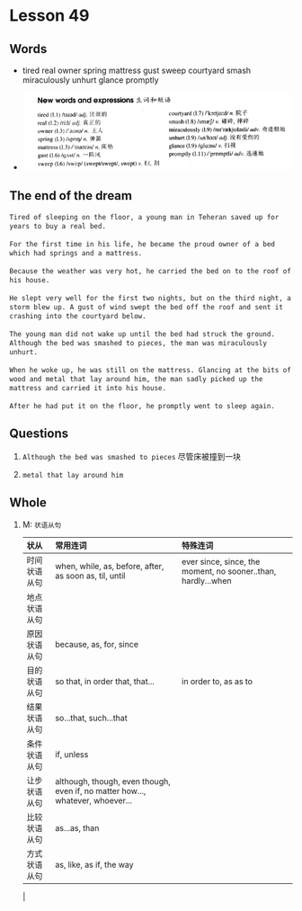 # Lesson 49

## Words

- tired real owner spring mattress gust sweep courtyard smash miraculously unhurt glance promptly

- ![Words](../../../Images/Part2/05/words-49.png)

## The end of the dream

```
Tired of sleeping on the floor, a young man in Teheran saved up for years to buy a real bed.

For the first time in his life, he became the proud owner of a bed which had springs and a mattress.

Because the weather was very hot, he carried the bed on to the roof of his house.

He slept very well for the first two nights, but on the third night, a storm blew up. A gust of wind swept the bed off the roof and sent it crashing into the courtyard below.

The young man did not wake up until the bed had struck the ground. Although the bed was smashed to pieces, the man was miraculously unhurt.

When he woke up, he was still on the mattress. Glancing at the bits of wood and metal that lay around him, the man sadly picked up the mattress and carried it into his house.

After he had put it on the floor, he promptly went to sleep again.
```

## Questions

1. `Although the bed was smashed to pieces` 尽管床被撞到一块

2. `metal that lay around him`

## Whole

1. M: `状语从句`

   | 状从         | 常用连词                                                                       | 特殊连词                                                      |
   | ------------ | ------------------------------------------------------------------------------ | ------------------------------------------------------------- |
   | 时间状语从句 | when, while, as, before, after, as soon as, til, until                         | ever since, since, the moment, no sooner..than, hardly...when |
   | 地点状语从句 |                                                                                |                                                               |
   | 原因状语从句 | because, as, for, since                                                        |                                                               |
   | 目的状语从句 | so that, in order that, that...                                                | in order to, as as to                                         |
   | 结果状语从句 | so...that, such...that                                                         |                                                               |
   | 条件状语从句 | if, unless                                                                     |                                                               |
   | 让步状语从句 | although, though, even though, even if, no matter how..., whatever, whoever... |                                                               |
   | 比较状语从句 | as...as, than                                                                  |                                                               |
   | 方式状语从句 | as, like, as if, the way                                                       |                                                               |

   |
